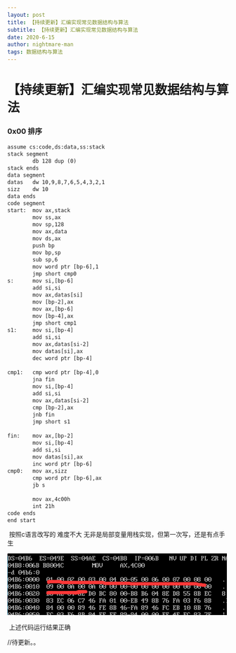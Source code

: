 ```yaml
---
layout: post
title: 【持续更新】汇编实现常见数据结构与算法
subtitle: 【持续更新】汇编实现常见数据结构与算法
date: 2020-6-15
author: nightmare-man
tags: 数据结构与算法
---
```


# 【持续更新】汇编实现常见数据结构与算法

### 0x00 排序

```assembly
assume cs:code,ds:data,ss:stack
stack segment
		db 128 dup (0)
stack ends
data segment
datas	dw 10,9,8,7,6,5,4,3,2,1
sizz	dw 10
data ends
code segment
start:	mov ax,stack
		mov ss,ax
		mov sp,128
		mov ax,data
		mov ds,ax
		push bp
		mov bp,sp
		sub sp,6
		mov word ptr [bp-6],1
		jmp short cmp0
s:		mov si,[bp-6]
		add si,si
		mov ax,datas[si]
		mov [bp-2],ax
		mov ax,[bp-6]
		mov [bp-4],ax
		jmp short cmp1
s1:		mov si,[bp-4]
		add si,si
		mov ax,datas[si-2]		
		mov datas[si],ax
		dec word ptr [bp-4]

cmp1:	cmp word ptr [bp-4],0
		jna fin
		mov si,[bp-4]
		add si,si
		mov ax,datas[si-2]
		cmp [bp-2],ax
		jnb fin
		jmp short s1

fin:	mov ax,[bp-2]
		mov si,[bp-4]
		add si,si
		mov datas[si],ax
		inc word ptr [bp-6]
cmp0:	mov ax,sizz
		cmp word ptr [bp-6],ax
		jb s

		mov ax,4c00h
		int 21h
code ends
end start
```

​		按照c语言改写的 难度不大 无非是局部变量用栈实现，但第一次写，还是有点手生

![QQ截图20200615081025](/assets/img/QQ截图20200615081025.png)

​		上述代码运行结果正确

//待更新。。